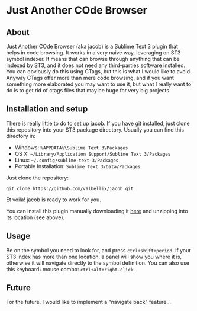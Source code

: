 Just Another COde Browser
=========================

About
-----
Just Another COde Browser (aka jacob) is a Sublime Text 3 plugin that helps in code browsing. It works in a very naive way, leveraging on ST3 symbol indexer. It means that can browse through anything that can be indexed by ST3, and it does not need any third-parties software installed. You can obviously do this using CTags, but this is what I would like to avoid. Anyway CTags offer more than mere code browsing, and if you want something more elaborated you may want to use it, but what I really want to do is to get rid of ctags files that may be huge for very big projects.

Installation and setup
----------------------
There is really little to do to set up jacob. If you have git installed, just clone this repository into your ST3 package directory. Usually you can find this directory in:

* Windows: `%APPDATA%\Sublime Text 3\Packages`
* OS X: `~/Library/Application Support/Sublime Text 3/Packages`
* Linux: `~/.config/sublime-text-3/Packages`
* Portable Installation: `Sublime Text 3/Data/Packages`

Just clone the repository:

    git clone https://github.com/valbellix/jacob.git

Et voilà! jacob is ready to work for you.

You can install this plugin manually downloading it [here](https://github.com/valbellix/jacob/archive/master.zip) and unzipping into its location (see above).

Usage
-----
Be on the symbol you need to look for, and press `ctrl+shift+period`. If your ST3 index has more than one location, a panel will show you where it is, otherwise it will navigate directly to the symbol definition. You can also use this keyboard+mouse combo: `ctrl+alt+right-click`.

Future
------
For the future, I would like to implement a "navigate back" feature...
